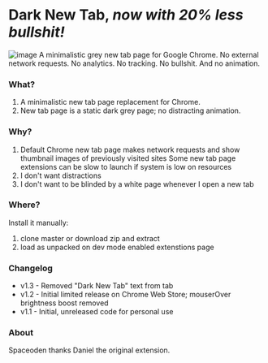 # Dark New Tab, *now with 20% less bullshit!*
![image](https://github.com/dandydanny/darknewtab/blob/master/darknewtab_github_screen_ani.gif)
A minimalistic grey new tab page for Google Chrome. No external network requests. No analytics. No tracking. No bullshit. And no animation.

### What?
1. A minimalistic new tab page replacement for Chrome.
1. New tab page is a static dark grey page; no distracting animation.

### Why?
1. Default Chrome new tab page makes network requests and show thumbnail images of previously visited sites
Some new tab page extensions can be slow to launch if system is low on resources
1. I don't want distractions
1. I don't want to be blinded by a white page whenever I open a new tab

### Where?
Install it manually:
1. clone master or download zip and extract
1. load as unpacked on dev mode enabled extenstions page

### Changelog
* v1.3 - Removed "Dark New Tab" text from tab
* v1.2 - Initial limited release on Chrome Web Store; mouserOver brightness boost removed
* v1.1 - Initial, unreleased code for personal use
 

### About
Spaceoden thanks Daniel the original extension.
